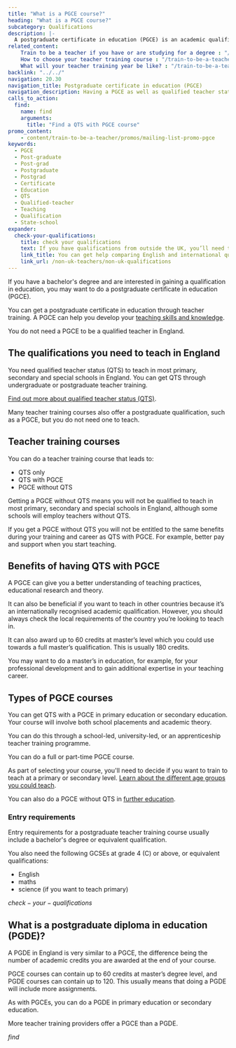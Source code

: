 ```yaml
---
title: "What is a PGCE course?"
heading: "What is a PGCE course?"
subcategory: Qualifications
description: |-
  A postgraduate certificate in education (PGCE) is an academic qualification. Find out how to do a PGCE course through teacher training.
related_content:
    Train to be a teacher if you have or are studying for a degree : "/train-to-be-a-teacher/if-you-have-a-degree"
    How to choose your teacher training course : "/train-to-be-a-teacher/how-to-choose-your-teacher-training-course"
    What will your teacher training year be like? : "/train-to-be-a-teacher/initial-teacher-training"
backlink: "../../"
navigation: 20.30
navigation_title: Postgraduate certificate in education (PGCE)
navigation_description: Having a PGCE as well as qualified teacher status (QTS) can help you develop your teaching skills and knowledge.
calls_to_action:
  find:
    name: find
    arguments:
      title: "Find a QTS with PGCE course"
promo_content:
    - content/train-to-be-a-teacher/promos/mailing-list-promo-pgce
keywords:
  - PGCE
  - Post-graduate
  - Post-grad
  - Postgraduate
  - Postgrad
  - Certificate
  - Education
  - QTS
  - Qualified-teacher
  - Teaching
  - Qualification
  - State-school
expander:
  check-your-qualifications:
    title: check your qualifications
    text: If you have qualifications from outside the UK, you’ll need to show that they meet the standards set for teacher training in England. 
    link_title: You can get help comparing English and international qualifications.
    link_url: /non-uk-teachers/non-uk-qualifications
---
```


If you have a bachelor's degree and are interested in gaining a qualification in education, you may want to do a postgraduate certificate in education (PGCE).

You can get a postgraduate certificate in education through teacher training. A PGCE can help you develop your [teaching skills and knowledge](/life-as-a-teacher/teaching-as-a-career/skills-to-teach).

You do not need a PGCE to be a qualified teacher in England.

## The qualifications you need to teach in England

You need qualified teacher status (QTS) to teach in most primary, secondary and special schools in England. You can get QTS through undergraduate or postgraduate teacher training.

[Find out more about qualified teacher status (QTS)](/train-to-be-a-teacher/what-is-qts).

Many teacher training courses also offer a postgraduate qualification, such as a PGCE, but you do not need one to teach.

## Teacher training courses

You can do a teacher training course that leads to:

* QTS only
* QTS with PGCE
* PGCE without QTS

Getting a PGCE without QTS means you will not be qualified to teach in most primary, secondary and special schools in England, although some schools will employ teachers without QTS.

If you get a PGCE without QTS you will not be entitled to the same benefits during your training and career as QTS with PGCE. For example, better pay and support when you start teaching.

## Benefits of having QTS with PGCE

A PGCE can give you a better understanding of teaching practices, educational research and theory.

It can also be beneficial if you want to teach in other countries because it’s an internationally recognised academic qualification. However, you should always check the local requirements of the country you’re looking to teach in.

It can also award up to 60 credits at master’s level which you could use towards a full master’s qualification. This is usually 180 credits.

You may want to do a master’s in education, for example, for your professional development and to gain additional expertise in your teaching career.

## Types of PGCE courses

You can get QTS with a PGCE in primary education or secondary education. Your course will involve both school placements and academic theory.

You can do this through a school-led, university-led, or an apprenticeship teacher training programme.

You can do a full or part-time PGCE course.

As part of selecting your course, you'll need to decide if you want to train to teach at a primary or secondary level. [Learn about the different age groups you could teach](/life-as-a-teacher/age-groups-and-specialisms/age-groups-you-could-teach).

You can also do a PGCE without QTS in [further education](/life-as-a-teacher/age-groups-and-specialisms/further-education-teachers).

### Entry requirements

Entry requirements for a postgraduate teacher training course usually include a bachelor's degree or equivalent qualification.

You also need the following GCSEs at grade 4 (C) or above, or equivalent qualifications:

* English
* maths
* science (if you want to teach primary)

$check-your-qualifications$

## What is a postgraduate diploma in education (PGDE)?

A PGDE in England is very similar to a PGCE, the difference being the number of academic credits you are awarded at the end of your course.

PGCE courses can contain up to 60 credits at master’s degree level, and PGDE courses can contain up to 120. This usually means that doing a PGDE will include more assignments.

As with PGCEs, you can do a PGDE in primary education or secondary education.

More teacher training providers offer a PGCE than a PGDE.

$find$